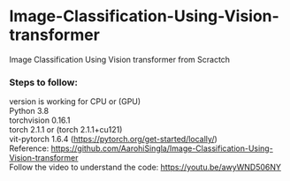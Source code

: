 # Image-Classification-Using-Vision-transformer
Image Classification Using Vision transformer from Scractch

### Steps to follow:
version is working for CPU or (GPU) <br/>
Python 3.8 <br/>
torchvision 0.16.1 <br/>
torch 2.1.1 or (torch 2.1.1+cu121) <br/>
vit-pytorch 1.6.4 (https://pytorch.org/get-started/locally/) <br/>
Reference: https://github.com/AarohiSingla/Image-Classification-Using-Vision-transformer <br/>
Follow the video to understand the code: https://youtu.be/awyWND506NY

